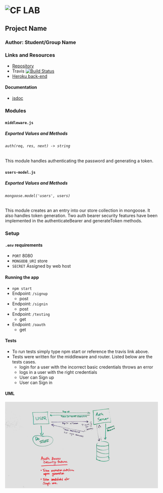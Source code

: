 ![CF](http://i.imgur.com/7v5ASc8.png) LAB
=================================================

## Project Name

### Author: Student/Group Name

### Links and Resources
* [Repository](https://github.com/CaityHeath/18-authorization)
* Travis [![Build Status](https://www.travis-ci.com/CaityHeath/18-authorization.svg?branch=master)](https://www.travis-ci.com/CaityHeath/18-authorization)
* [Heroku back-end](https://auth-bearer.herokuapp.com/) 


#### Documentation
* [jsdoc](https://auth-bearer.herokuapp.com/doc) 

### Modules
#### `middleware.js`
##### Exported Values and Methods

###### `auth(req, res, next) -> string`
This module handles authenticating the password and generating a token. 

#### `users-model.js`
##### Exported Values and Methods

###### `mongoose.model('users', users)`
This module creates an an entry into our store collection in mongoose. It also handles token generation. Two auth bearer security features have been implemented in the authenticateBearer and generateToken methods. 



### Setup
#### `.env` requirements
* `PORT` 8080
* `MONGODB_URI` store
* `SECRET` Assigned by web host

#### Running the app
* `npm start`
* Endpoint: `/signup`
  * post 
* Endpoint: `/signin`
  * post
* Endpoint: `/testing`
  * get
* Endpoint: `/oauth`
  * get
  
#### Tests
* To run tests simply type npm start or reference the travis link above. 
* Tests were written for the middleware and router. Listed below are the tests cases. 
  * login for a user with the incorrect basic credentials throws an error
  * logs in a user with the right credentials
  * User can Sign up 
  * User can Sign in 


#### UML
![](assets/lab18uml.jpg)